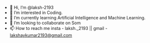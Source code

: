 - 👋 Hi, I’m @laksh-2193
- 👀 I’m interested in Coding.
- 🌱 I’m currently learning Artificial Intelligence and Machine Learning.
- 💞️ I’m looking to collaborate on Som
- 📫 How to reach me insta - laksh._2193 || gmail - lakshaykumar2193@gmail.com


